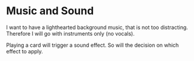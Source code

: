 # Music and Sound

I want to have a lighthearted background music, that is not too distracting.
Therefore I will go with instruments only (no vocals).

Playing a card will trigger a sound effect. So will the decision on which
effect to apply.
